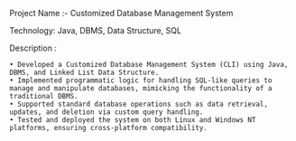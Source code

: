 Project Name :- Customized Database Management System

  Technology: Java, DBMS, Data Structure, SQL

  Description :
  
    • Developed a Customized Database Management System (CLI) using Java, DBMS, and Linked List Data Structure.
    • Implemented programmatic logic for handling SQL-like queries to manage and manipulate databases, mimicking the functionality of a traditional DBMS.
    • Supported standard database operations such as data retrieval, updates, and deletion via custom query handling.
    • Tested and deployed the system on both Linux and Windows NT platforms, ensuring cross-platform compatibility.
